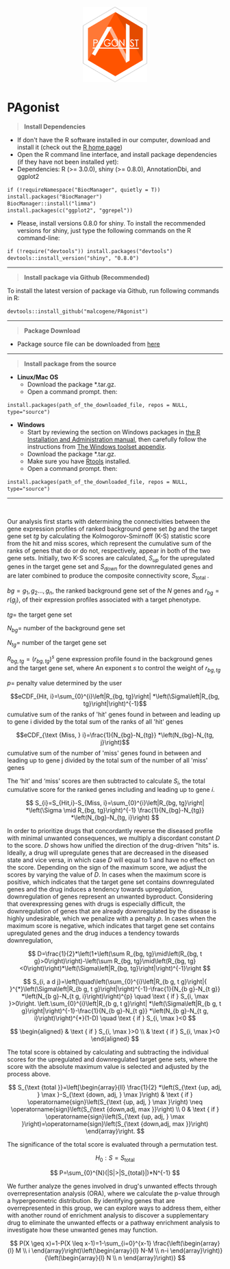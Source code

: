 
<p align="center"><img src="https://raw.githubusercontent.com/malcogene/Tmp/master/img/PAgonist.png" style="width:150px;"></p> 
<!--... -->

# PAgonist

> **Install Dependencies**

* If don't have the R software installed in our computer, download and install it (check out the [R home page](http://www.r-project.org/))
* Open the R command line interface, and install package dependencies (if they have not been installed yet):
* Dependencies: R (>= 3.0.0), shiny (>= 0.8.0), AnnotationDbi, and ggplot2


```{r eval = FALSE}
if (!requireNamespace("BiocManager", quietly = T)) install.packages("BiocManager")
BiocManager::install("limma")
install.packages(c("ggplot2", "ggrepel"))
```
* Please, install versions 0.8.0 for shiny. <!--We are working to make the package compatible with the new versions of the packages as soon as possible.--> To install the recommended versions for shiny, just type the following commands on the R command-line:
```{r eval = FALSE}
if (!require("devtools")) install.packages("devtools")
devtools::install_version("shiny", "0.8.0")
```


----


> **Install package via Github (Recommended)**

To install the latest version of package via Github, run following commands in R:
```{r eval = FALSE}
devtools::install_github("malcogene/PAgonist")
```



----


> **Package Download**

* Package source file can be downloaded from [here](https://raw.githubusercontent.com/malcogene/PAgonist/main/R/pagonist.R)


----




> **Install package from the source**

- **Linux/Mac OS**
    - Download the package *.tar.gz.
    - Open a command prompt. then:
```{r eval = FALSE}
install.packages(path_of_the_downloaded_file, repos = NULL, type="source")
```


- **Windows**
    - Start by reviewing the section on Windows packages in [the R Installation and Administration manual](https://cran.r-project.org/doc/manuals/R-admin.html), then carefully follow the instructions from [The Windows toolset appendix](https://cran.r-project.org/doc/manuals/R-admin.html#The-Windows-toolset).
    - Download the package *.tar.gz.
    - Make sure you have [Rtools](https://cran.r-project.org/bin/windows/Rtools/) installed.
    - Open a command prompt. then:
```{r eval = FALSE}
install.packages(path_of_the_downloaded_file, repos = NULL, type="source")
```


----
<br>

Our analysis first starts with determining the connectivities between the gene expression profiles of ranked background gene set $b g$ and the target gene set $t g$ by calculating the Kolmogorov-Smirnoff (K-S) statistic score from the hit and miss scores, which represent the cumulative sum of the ranks of genes that do or do not, respectively, appear in both of the two gene sets. Initially, two K-S scores are calculated, $S_{u p}$ for the upregulated genes in the target gene set and $S_{d o w n}$ for the downregulated genes and are later combined to produce the composite connectivity score, $S_{\text {total }}$.

$bg={g_{1}, g_{2} ..., g_{n}}$, the ranked background gene set of the $N$ genes and $r_{bg}=r\left(g_{j}\right)$, of their expression profiles associated with a target phenotype.

$tg=$ the target gene set

$N_{b g}=$ number of the background gene set

$N_{t g}=$ number of the target gene set

$R_{b g, t g}=\left(r_{b g, t g}\right)^{s}$ gene expression profile found in the background genes and the target gene set, where An exponent $s$ to control the weight of $r_{b g, t g}$

$p=$ penalty value determined by the user

$$eCDF_{Hit, i}=\sum_{0}^{i}\left|R_{bg, tg}\right| *\left(\Sigma\left|R_{bg, tg}\right|\right)^{-1}$$ cumulative sum of the ranks of 'hit' genes found in between and leading up to gene i divided by the total sum of the ranks of all 'hit' genes

$$eCDF_{\text {Miss, } i}=\frac{1}{N_{bg}-N_{tg}} *\left(N_{bg}-N_{tg, j}\right)$$ cumulative sum of the number of 'miss' genes found in between and leading up to gene $\mathrm{j}$ divided by the total sum of the number of all 'miss' genes

The ‘hit’ and ‘miss’ scores are then subtracted to calculate $S_{i}$, the total cumulative score for the ranked genes including and leading up to gene $i$.


$$
S_{i}=S_{Hit,i}-S_{Miss, i}=\sum_{0}^{i}\left|R_{bg, tg}\right| *\left(\Sigma \mid R_{bg, tg}\right)^{-1} \frac{1}{N_{bg}-N_{tg}} *\left(N_{bg}-N_{tg, i}\right)
$$


In order to prioritize drugs that concordantly reverse the diseased profile with minimal unwanted consequences, we multiply a discordant constant $D$ to the score. $D$ shows how unified the direction of the drug-driven "hits" is. Ideally, a drug will upregulate genes that are decreased in the diseased state and vice versa, in which case $D$ will equal to 1 and have no effect on the score. Depending on the sign of the maximum score, we adjust the scores by varying the value of $D$. In cases when the maximum score is positive, which indicates that the target gene set contains downregulated genes and the drug induces a tendency towards upregulation, downregulation of genes represent an unwanted byproduct. Considering that overexpressing genes with drugs is especially difficult, the downregulation of genes that are already downregulated by the disease is highly undesirable, which we penalize with a penalty $p$. In cases when the maximum score is negative, which indicates that target gene set contains upregulated genes and the drug induces a tendency towards downregulation,

$$
D=\frac{1}{2}*\left(1+\left(\sum R_{bg, tg}\mid\left(R_{bg, t g}>0\right)\right)-\left(\sum R_{bg, tg}\mid\left(R_{bg, tg}<0\right)\right)*\left(\Sigma\left|R_{bg, tg}\right|\right)^{-1}\right 
$$

$$
S_{i, a d j}=\left[\quad\left(\sum_{0}^{i}\left|R_{b g, t g}\right|{ }^{*}\left(\Sigma\left|R_{b g, t g}\right|\right)^{-1}-\frac{1}{N_{b g}-N_{t g}} *\left(N_{b g}-N_{t g, i}\right)\right)^{p} \quad \text { if } S_{i, \max }>0\right.
\left.\sum_{0}^{i}\left|R_{b g, t g}\right| *\left(\Sigma\left|R_{b g, t g}\right|\right)^{-1}-\frac{1}{N_{b g}-N_{t g}} *\left(N_{b g}-N_{t g, i}\right)\right)^{*}(1-D) \quad \text { if } S_{i, \max }<0
$$


$$
\begin{aligned}
& \text { if } S_{i, \max }>0 \\
& \text { if } S_{i, \max }<0
\end{aligned}
$$

The total score is obtained by calculating and subtracting the individual scores for the upregulated and downregulated target gene sets, where the score with the absolute maximum value is selected and adjusted by the process above.

$$
S_{\text {total }}=\left[\begin{array}{ll}
\frac{1}{2} *\left(S_{\text {up, adj, } \max }-S_{\text {down, adj, } \max }\right) & \text { if } \operatorname{sign}\left(S_{\text {up, adj, } \max }\right) \neq \operatorname{sign}\left(S_{\text {down,adj, max }}\right) \\
0 & \text { if } \operatorname{sign}\left(S_{\text {up, adj, } \max }\right)=\operatorname{sign}\left(S_{\text {down,adj, max }}\right)
\end{array}\right.
$$

The significance of the total score is evaluated through a permutation test.

$$
H_{0}: S=S_{\text {total}} 
$$

$$
P=\sum_{0}^{N}(|S|>|S_{total}|)*N^{-1}
$$


We further analyze the genes involved in drug's unwanted effects through overrepresentation analysis (ORA), where we calculate the p-value through a hypergeometric distribution. By identifying genes that are overrepresented in this group, we can explore ways to address them, either with another round of enrichment analysis to discover a supplementary drug to eliminate the unwanted effects or a pathway enrichment analysis to investigate how these unwanted genes may function.

$$
P(X \geq x)=1-P(X \leq x-1)=1-\sum_{i=0}^{x-1} \frac{\left(\begin{array}{l}
M \\
i
\end{array}\right)\left(\begin{array}{l}
N-M \\
n-i
\end{array}\right)}{\left(\begin{array}{l}
N \\
n
\end{array}\right)}
$$
